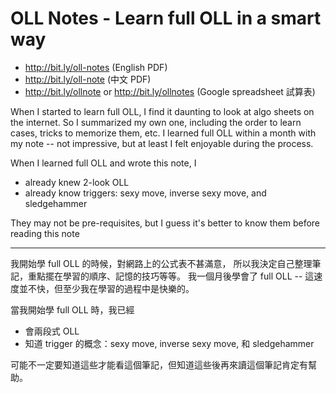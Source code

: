 # OLL Notes - Learn full OLL in a smart way

* http://bit.ly/oll-notes (English PDF)
* http://bit.ly/oll-note (中文 PDF)
* http://bit.ly/ollnote or http://bit.ly/ollnotes (Google spreadsheet 試算表)

When I started to learn full OLL, I find it daunting to look at algo sheets on the internet.
So I summarized my own one, including the order to learn cases, tricks to memorize them, etc.
I learned full OLL within a month with my note -- not impressive, but at least I felt enjoyable during the process.

When I learned full OLL and wrote this note, I
* already knew 2-look OLL
* already know triggers: sexy move, inverse sexy move, and sledgehammer

They may not be pre-requisites, but I guess it's better to know them before reading this note

---

我開始學 full OLL 的時候，對網路上的公式表不甚滿意，
所以我決定自己整理筆記，重點擺在學習的順序、記憶的技巧等等。
我一個月後學會了 full OLL -- 這速度並不快，但至少我在學習的過程中是快樂的。

當我開始學 full OLL 時，我已經
* 會兩段式 OLL
* 知道 trigger 的概念：sexy move, inverse sexy move, 和 sledgehammer

可能不一定要知道這些才能看這個筆記，但知道這些後再來讀這個筆記肯定有幫助。

